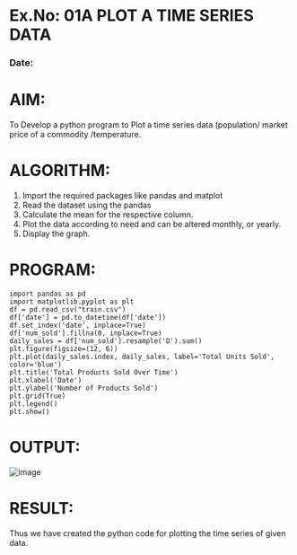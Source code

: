 # Ex.No: 01A PLOT A TIME SERIES DATA
###  Date: 

# AIM:
To Develop a python program to Plot a time series data (population/ market price of a commodity
/temperature.
# ALGORITHM:
1. Import the required packages like pandas and matplot
2. Read the dataset using the pandas
3. Calculate the mean for the respective column.
4. Plot the data according to need and can be altered monthly, or yearly.
5. Display the graph.
# PROGRAM:
```
import pandas as pd
import matplotlib.pyplot as plt
df = pd.read_csv("train.csv")
df['date'] = pd.to_datetime(df['date'])
df.set_index('date', inplace=True)
df['num_sold'].fillna(0, inplace=True)
daily_sales = df['num_sold'].resample('D').sum()
plt.figure(figsize=(12, 6))
plt.plot(daily_sales.index, daily_sales, label='Total Units Sold', color='blue')
plt.title('Total Products Sold Over Time')
plt.xlabel('Date')
plt.ylabel('Number of Products Sold')
plt.grid(True)
plt.legend()
plt.show()
```










# OUTPUT:
![image](https://github.com/user-attachments/assets/b789c961-379e-49ea-854d-35c1ae1a01bc)






# RESULT:
Thus we have created the python code for plotting the time series of given data.
